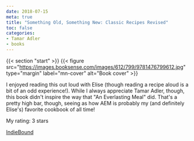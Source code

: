 ```yaml
---
date: 2018-07-15
meta: true
title: "Something Old, Something New: Classic Recipes Revised"
toc: false
categories:
- Tamar Adler
- books
---
```


{{< section "start" >}}
{{< figure src="https://images.booksense.com/images/612/799/9781476799612.jpg" type="margin" label="mn-cover" alt="Book cover" >}}

I enjoyed reading this out loud with Elise (though reading a recipe aloud is a bit of an odd experience!). While I always appreciate Tamar Adler, though, this book didn't inspire the way that "An Everlasting Meal" did. That's a pretty high bar, though, seeing as how AEM is probably my (and definitely Elise's) favorite cookbook of all time! 

My rating: 3 stars  

[IndieBound](https://www.indiebound.org/book/9781476799612)
